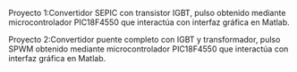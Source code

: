 Proyecto 1:Convertidor SEPIC con transistor IGBT, pulso obtenido mediante microcontrolador PIC18F4550 que interactúa con interfaz gráfica en Matlab.

Proyecto 2:Convertidor puente completo con IGBT y transformador, pulso SPWM obtenido mediante microcontrolador PIC18F4550 que interactúa con interfaz gráfica en Matlab.
